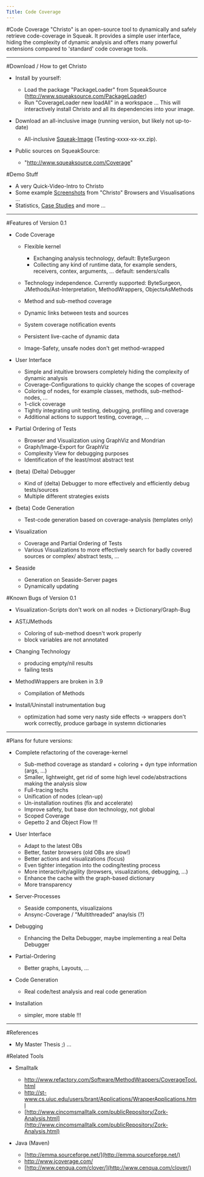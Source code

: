 ```yaml
---
Title: Code Coverage
---
```

#Code Coverage
"Christo" is an open-source tool to dynamically and safely retrieve code-coverage in Squeak. It provides a simple user interface, hiding the complexity of dynamic analysis and offers many powerful extensions compared to 'standard' code coverage tools.


---

#Download / How to get Christo

-  Install by yourself:
	-  Load the package "PackageLoader" from SqueakSource (http://www.squeaksource.com/PackageLoader)
	-  Run "CoverageLoader new loadAll" in a workspace ... This will interactively install Christo and all its dependencies into your image.

-  Download an all-inclusive image (running version, but likely not up-to-date)
	-  All-inclusive [Squeak-Image](http://www.iam.unibe.ch/~reichhar/files) (Testing-xxxx-xx-xx.zip).

-  Public sources on SqueakSource:
	-  "http://www.squeaksource.com/Coverage"


#Demo Stuff

-  A very Quick-Video-Intro to Christo
-  Some example [Screenshots](%base_url%/wiki/alumni/stefanreichhart/codecoverage/screenshots) from "Christo" Browsers and Visualisations ...
-  Statistics, [Case Studies](%base_url%/wiki/alumni/stefanreichhart/codecoverage/casestudies) and more ...


---

#Features of Version 0.1

-  Code Coverage
	-  Flexible kernel
		-  Exchanging analysis technology, default: ByteSurgeon
		-  Collecting any kind of runtime data, for example senders, receivers, contex, arguments, ... default: senders/calls

	-  Technology independence. Currently supported: ByteSurgeon, JMethods/Ast-Interpretation, MethodWrappers, ObjectsAsMethods
	-  Method and sub-method coverage
	-  Dynamic links between tests and sources
	-  System coverage notification events
	-  Persistent live-cache of dynamic data
	-  Image-Safety, unsafe nodes don't get method-wrapped

-  User Interface
	-  Simple and intuitive browsers completely hiding the complexity of dynamic analysis
	-  Coverage-Configurations to quickly change the scopes of coverage
	-  Coloring of nodes, for example classes, methods, sub-method-nodes, ...
	-  1-click coverage
	-  Tightly integrating unit testing, debugging, profiling and coverage
	-  Additional actions to support testing, coverage, ...

-  Partial Ordering of Tests
	-  Browser and Visualization using GraphViz and Mondrian
	-  Graph/Image-Export for GraphViz
	-  Complexity View for debugging purposes
	-  Identification of the least/most abstract test

-  (beta) (Delta) Debugger
	-  Kind of (delta) Debugger to more effectively and efficiently debug tests/sources
	-  Multiple different strategies exists

-  (beta) Code Generation
	-  Test-code generation based on coverage-analysis (templates only)

-  Visualization
	-  Coverage and Partial Ordering of Tests
	-  Various Visualizations to more effectively search for badly covered sources or complex/ abstract tests, ...

-  Seaside
	-  Generation on Seaside-Server pages
	-  Dynamically updating


#Known Bugs of Version 0.1

-  Visualization-Scripts don't work on all nodes -> Dictionary/Graph-Bug
-  AST/JMethods
	-  Coloring of sub-method doesn't work properly
	-  block variables are not annotated

-  Changing Technology
	-  producing empty/nil results
	-  failing tests 

-  MethodWrappers are broken in 3.9
	-  Compilation of Methods

-  Install/Uninstall instrumentation bug
	-  optimization had some very nasty side effects -> wrappers don't work correctly, produce garbage in systemn dictionaries



---

#Plans for future versions:

-  Complete refactoring of the coverage-kernel
	-  Sub-method coverage as standard \+ coloring \+ dyn type information (args, ...)
	-  Smaller, lightweight, get rid of some high level code/abstractions making the analysis slow
	-  Full-tracing techs
	-  Unification of nodes (clean-up)
	-  Un-installation routines (fix and accelerate)
	-  Improve safety, but base don technology, not global
	-  Scoped Coverage
	-  Gepetto 2 and Object Flow !!!

-  User Interface
	-  Adapt to the latest OBs
	-  Better, faster browsers (old OBs are slow!)
	-  Better actions and visualizations (focus)
	-  Even tighter integation into the coding/testing process
	-  More interactivity/agility (browsers, visualizations, debugging, ...)
	-  Enhance the cache with the graph-based dictionary
	-  More transparency

-  Server-Processes
	-  Seaside components, visualizaions
	-  Ansync-Coverage / "Multithreaded" anaylsis (?)

-  Debugging
	-  Enhancing the Delta Debugger, maybe implementing a real Delta Debugger

-  Partial-Ordering
	-  Better graphs, Layouts, ...

-  Code Generation
	-  Real code/test analysis and real code generation

-  Installation
	-  simpler, more stable !!!



---

#References

-  My Master Thesis ;) ...

#Related Tools

-  Smalltalk
	-  http://www.refactory.com/Software/MethodWrappers/CoverageTool.html
	-  http://st-www.cs.uiuc.edu/users/brant/Applications/WrapperApplications.html
	-  [http://www.cincomsmalltalk.com/publicRepository/Zork-Analysis.html](http://www.cincomsmalltalk.com/publicRepository/Zork-Analysis.html)

-  Java (Maven)
	-  [http://emma.sourceforge.net/](http://emma.sourceforge.net/)
	-  http://www.jcoverage.com/
	-  [http://www.cenqua.com/clover/](http://www.cenqua.com/clover/)

